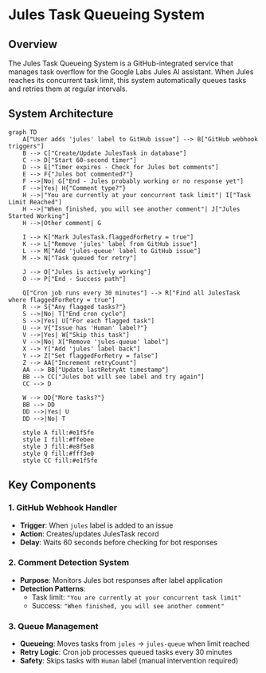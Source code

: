 # Jules Task Queueing System

## Overview

The Jules Task Queueing System is a GitHub-integrated service that manages task overflow for the Google Labs Jules AI assistant. When Jules reaches its concurrent task limit, this system automatically queues tasks and retries them at regular intervals.

## System Architecture

```mermaid
graph TD
    A["User adds 'jules' label to GitHub issue"] --> B["GitHub webhook triggers"]
    B --> C["Create/Update JulesTask in database"]
    C --> D["Start 60-second timer"]
    D --> E["Timer expires - Check for Jules bot comments"]
    E --> F{"Jules bot commented?"}
    F -->|No| G["End - Jules probably working or no response yet"]
    F -->|Yes| H{"Comment type?"}
    H -->|"You are currently at your concurrent task limit"| I["Task Limit Reached"]
    H -->|"When finished, you will see another comment"| J["Jules Started Working"]
    H -->|Other comment| G

    I --> K["Mark JulesTask.flaggedForRetry = true"]
    K --> L["Remove 'jules' label from GitHub issue"]
    L --> M["Add 'jules-queue' label to GitHub issue"]
    M --> N["Task queued for retry"]

    J --> O["Jules is actively working"]
    O --> P["End - Success path"]

    Q["Cron job runs every 30 minutes"] --> R["Find all JulesTask where flaggedForRetry = true"]
    R --> S{"Any flagged tasks?"}
    S -->|No| T["End cron cycle"]
    S -->|Yes| U["For each flagged task"]
    U --> V{"Issue has 'Human' label?"}
    V -->|Yes| W["Skip this task"]
    V -->|No| X["Remove 'jules-queue' label"]
    X --> Y["Add 'jules' label back"]
    Y --> Z["Set flaggedForRetry = false"]
    Z --> AA["Increment retryCount"]
    AA --> BB["Update lastRetryAt timestamp"]
    BB --> CC["Jules bot will see label and try again"]
    CC --> D

    W --> DD{"More tasks?"}
    BB --> DD
    DD -->|Yes| U
    DD -->|No| T

    style A fill:#e1f5fe
    style I fill:#ffebee
    style J fill:#e8f5e8
    style Q fill:#fff3e0
    style CC fill:#e1f5fe
```

## Key Components

### 1. GitHub Webhook Handler

- **Trigger**: When `jules` label is added to an issue
- **Action**: Creates/updates JulesTask record
- **Delay**: Waits 60 seconds before checking for bot responses

### 2. Comment Detection System

- **Purpose**: Monitors Jules bot responses after label application
- **Detection Patterns**:
  - Task limit: `"You are currently at your concurrent task limit"`
  - Success: `"When finished, you will see another comment"`

### 3. Queue Management

- **Queueing**: Moves tasks from `jules` → `jules-queue` when limit reached
- **Retry Logic**: Cron job processes queued tasks every 30 minutes
- **Safety**: Skips tasks with `Human` label (manual intervention required)
